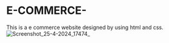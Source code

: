 # E-COMMERCE-
This is a e commerce website designed by using html and css.
![Screenshot_25-4-2024_17474_](https://github.com/Suryabarla/E-COMMERCE-/assets/126372068/ab2fbd53-937b-47c1-b818-f98601c31d37)

